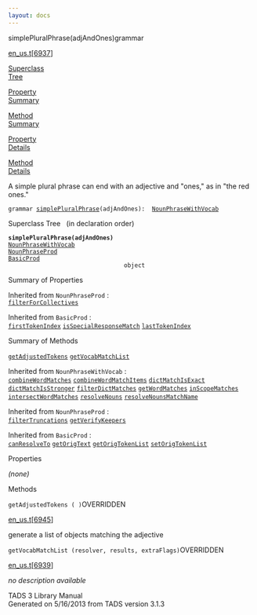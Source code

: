 ```yaml
---
layout: docs
---
```

<span class="title">simplePluralPhrase(adjAndOnes)</span><span class="type">grammar</span>

[en_us.t](../file/en_us.t.html)\[[6937](../source/en_us.t.html#6937)\]

[Superclass  
Tree](#_SuperClassTree_)

[Property  
Summary](#_PropSummary_)

[Method  
Summary](#_MethodSummary_)

[Property  
Details](#_Properties_)

[Method  
Details](#_Methods_)



A simple plural phrase can end with an adjective and "ones," as in "the
red ones."

`grammar `<span class="gramalt">[`simplePluralPhrase`](../object/simplePluralPhrase.html)`(adjAndOnes)`</span>` :   `[`NounPhraseWithVocab`](../object/NounPhraseWithVocab.html)



<span id="_SuperClassTree_"></span>



<span class="hdln">Superclass Tree</span>   (in declaration order)



**`simplePluralPhrase(adjAndOnes)`**  
[`NounPhraseWithVocab`](../object/NounPhraseWithVocab.html)  
[`NounPhraseProd`](../object/NounPhraseProd.html)  
[`BasicProd`](../object/BasicProd.html)  
`                                 object`  
<span id="_PropSummary_"></span>



<span class="hdln">Summary of Properties</span>  







Inherited from `NounPhraseProd` :  
[`filterForCollectives`](../object/NounPhraseProd.html#filterForCollectives)

Inherited from `BasicProd` :  
[`firstTokenIndex`](../object/BasicProd.html#firstTokenIndex) [`isSpecialResponseMatch`](../object/BasicProd.html#isSpecialResponseMatch) [`lastTokenIndex`](../object/BasicProd.html#lastTokenIndex)

<span id="_MethodSummary_"></span>



<span class="hdln">Summary of Methods</span>  



[`getAdjustedTokens`](#getAdjustedTokens) [`getVocabMatchList`](#getVocabMatchList)

Inherited from `NounPhraseWithVocab` :  
[`combineWordMatches`](../object/NounPhraseWithVocab.html#combineWordMatches) [`combineWordMatchItems`](../object/NounPhraseWithVocab.html#combineWordMatchItems) [`dictMatchIsExact`](../object/NounPhraseWithVocab.html#dictMatchIsExact) [`dictMatchIsStronger`](../object/NounPhraseWithVocab.html#dictMatchIsStronger) [`filterDictMatches`](../object/NounPhraseWithVocab.html#filterDictMatches) [`getWordMatches`](../object/NounPhraseWithVocab.html#getWordMatches) [`inScopeMatches`](../object/NounPhraseWithVocab.html#inScopeMatches) [`intersectWordMatches`](../object/NounPhraseWithVocab.html#intersectWordMatches) [`resolveNouns`](../object/NounPhraseWithVocab.html#resolveNouns) [`resolveNounsMatchName`](../object/NounPhraseWithVocab.html#resolveNounsMatchName)

Inherited from `NounPhraseProd` :  
[`filterTruncations`](../object/NounPhraseProd.html#filterTruncations) [`getVerifyKeepers`](../object/NounPhraseProd.html#getVerifyKeepers)

Inherited from `BasicProd` :  
[`canResolveTo`](../object/BasicProd.html#canResolveTo) [`getOrigText`](../object/BasicProd.html#getOrigText) [`getOrigTokenList`](../object/BasicProd.html#getOrigTokenList) [`setOrigTokenList`](../object/BasicProd.html#setOrigTokenList)

<span id="_Properties_"></span>



<span class="hdln">Properties</span>  



*(none)* <span id="_Methods_"></span>



<span class="hdln">Methods</span>  



<span id="getAdjustedTokens"></span>

`getAdjustedTokens ( )`<span class="rem">OVERRIDDEN</span>

[en_us.t](../file/en_us.t.html)\[[6945](../source/en_us.t.html#6945)\]



generate a list of objects matching the adjective



<span id="getVocabMatchList"></span>

`getVocabMatchList (resolver, results, extraFlags)`<span class="rem">OVERRIDDEN</span>

[en_us.t](../file/en_us.t.html)\[[6939](../source/en_us.t.html#6939)\]



*no description available*





TADS 3 Library Manual  
Generated on 5/16/2013 from TADS version 3.1.3


